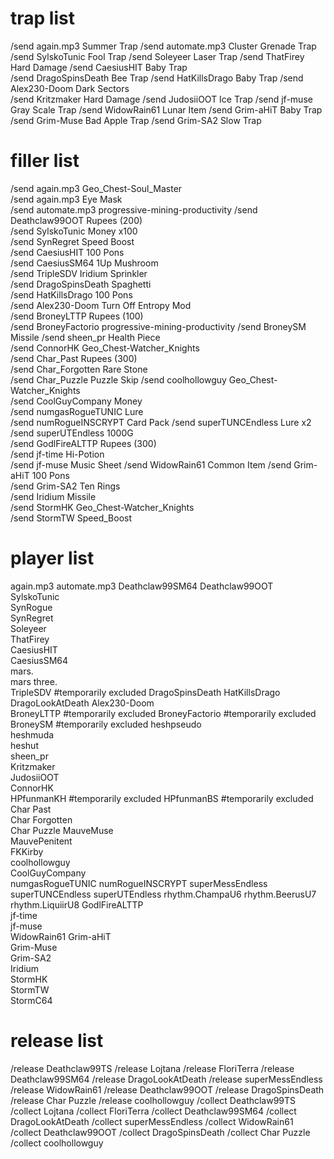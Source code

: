 # trap list

/send again.mp3 Summer Trap
/send automate.mp3 Cluster Grenade Trap
/send SylskoTunic Fool Trap
/send Soleyeer Laser Trap
/send ThatFirey Hard Damage
/send CaesiusHIT Baby Trap     
/send DragoSpinsDeath Bee Trap
/send HatKillsDrago Baby Trap
/send Alex230-Doom Dark Sectors      
/send Kritzmaker Hard Damage
/send JudosiiOOT Ice Trap
/send jf-muse Gray Scale Trap
/send WidowRain61 Lunar Item
/send Grim-aHiT Baby Trap
/send Grim-Muse Bad Apple Trap
/send Grim-SA2 Slow Trap

# filler list

/send again.mp3 Geo_Chest-Soul_Master          
/send again.mp3 Eye Mask                       
/send automate.mp3 progressive-mining-productivity
/send Deathclaw99OOT Rupees (200)                   
/send SylskoTunic Money x100                        
/send SynRegret Speed Boost               
/send CaesiusHIT 100 Pons                       
/send CaesiusSM64 1Up Mushroom                     
/send TripleSDV Iridium Sprinkler              
/send DragoSpinsDeath Spaghetti                      
/send HatKillsDrago 100 Pons                
/send Alex230-Doom Turn Off Entropy Mod           
/send BroneyLTTP Rupees (100)                   
/send BroneyFactorio progressive-mining-productivity
/send BroneySM Missile
/send sheen_pr Health Piece                       
/send ConnorHK Geo_Chest-Watcher_Knights                     
/send Char_Past Rupees (300)                   
/send Char_Forgotten Rare Stone                     
/send Char_Puzzle Puzzle Skip
/send coolhollowguy Geo_Chest-Watcher_Knights      
/send CoolGuyCompany Money                          
/send numgasRogueTUNIC Lure                           
/send numRogueINSCRYPT Card Pack
/send superTUNCEndless Lure x2                        
/send superUTEndless 1000G                          
/send GodlFireALTTP Rupees (300)                   
/send jf-time Hi-Potion                      
/send jf-muse Music Sheet
/send WidowRain61 Common Item
/send Grim-aHiT 100 Pons                      
/send Grim-SA2 Ten Rings                      
/send Iridium Missile                        
/send StormHK Geo_Chest-Watcher_Knights      
/send StormTW Speed_Boost                    

# player list

again.mp3
automate.mp3
Deathclaw99SM64 
Deathclaw99OOT  
SylskoTunic     
SynRogue        
SynRegret       
Soleyeer        
ThatFirey       
CaesiusHIT      
CaesiusSM64     
mars.           
mars three.     
TripleSDV       #temporarily excluded
DragoSpinsDeath 
HatKillsDrago   
DragoLookAtDeath
Alex230-Doom    
BroneyLTTP      #temporarily excluded
BroneyFactorio  #temporarily excluded
BroneySM        #temporarily excluded
heshpseudo      
heshmuda        
heshut          
sheen_pr        
Kritzmaker      
JudosiiOOT      
ConnorHK        
HPfunmanKH      #temporarily excluded
HPfunmanBS      #temporarily excluded
Char Past       
Char Forgotten  
Char Puzzle 
MauveMuse       
MauvePenitent   
FKKirby         
coolhollowguy   
CoolGuyCompany  
numgasRogueTUNIC
numRogueINSCRYPT
superMessEndless
superTUNCEndless
superUTEndless
rhythm.ChampaU6
rhythm.BeerusU7
rhythm.LiquiirU8
GodlFireALTTP   
jf-time         
jf-muse         
WidowRain61
Grim-aHiT       
Grim-Muse       
Grim-SA2        
Iridium         
StormHK         
StormTW         
StormC64

# release list

/release Deathclaw99TS
/release Lojtana
/release FloriTerra
/release Deathclaw99SM64
/release DragoLookAtDeath
/release superMessEndless
/release WidowRain61
/release Deathclaw99OOT
/release DragoSpinsDeath
/release Char Puzzle
/release coolhollowguy
/collect Deathclaw99TS
/collect Lojtana
/collect FloriTerra
/collect Deathclaw99SM64
/collect DragoLookAtDeath
/collect superMessEndless
/collect WidowRain61
/collect Deathclaw99OOT
/collect DragoSpinsDeath
/collect Char Puzzle
/collect coolhollowguy